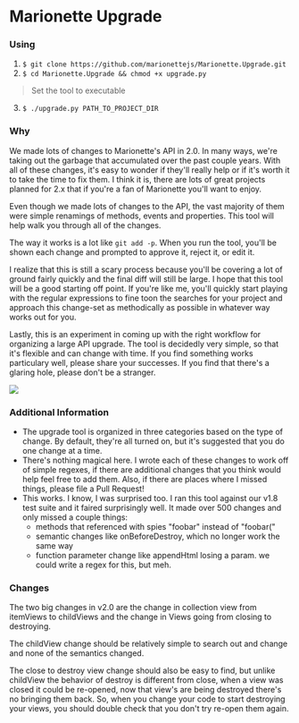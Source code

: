 # Marionette Upgrade

### Using

1. `$ git clone https://github.com/marionettejs/Marionette.Upgrade.git`
2. `$ cd Marionette.Upgrade && chmod +x upgrade.py`

> Set the tool to executable
3. `$ ./upgrade.py PATH_TO_PROJECT_DIR`

### Why

We made lots of changes to Marionette's API in 2.0. In many ways, we're taking out the garbage that accumulated over the past couple years. With all of these changes, it's easy to wonder if they'll really help or if it's worth it to take the time to fix them. I think it is, there are lots of great projects planned for 2.x that if you're a fan of Marionette you'll want to enjoy.

Even though we made lots of changes to the API, the vast majority of them were simple renamings of methods, events and properties. This tool will help walk you through all of the changes.

The way it works is a lot like `git add -p`. When you run the tool, you'll be shown each change and prompted to approve it, reject it, or edit it.

I realize that this is still a scary process because you'll be covering a lot of ground fairly quickly and the final diff will still be large. I hope that this tool will be a good starting off point. If you're like me, you'll quickly start playing with the regular expressions to fine toon the searches for your project and approach this change-set as methodically as possible in whatever way works out for you.

Lastly, this is an experiment in coming up with the right workflow for organizing a large API upgrade. The tool is decidedly very simple, so that it's flexible and can change with time. If you find something works particulary well, please share your successes. If you find that there's a glaring hole, please don't be a stranger.


![](http://f.cl.ly/items/1W1M2H0V1n3v1E012S1x/Image%202014-05-14%20at%2010.59.40%20AM.png)


### Additional Information

+ The upgrade tool is organized in three categories based on the type of change. By default, they're all turned on, but it's suggested that you do one change at a time.
+ There's nothing magical here. I wrote each of these changes to work off of simple regexes, if there are additional changes that you think would help feel free to add them. Also, if there are places where I missed things, please file a Pull Request!
+ This works. I know, I was surprised too. I ran this tool against our v1.8 test suite and it faired surprisingly well. It made over 500 changes and only missed a couple things:
	+ methods that referenced with spies "foobar" instead of "foobar("
	+ semantic changes like onBeforeDestroy, which no longer work the same way
	+ function parameter change like appendHtml losing a param. we could write a regex for this, but meh.


### Changes

The two big changes in v2.0 are the change in collection view from itemViews to childViews and the change in Views going from closing to destroying.

The childView change should be relatively simple to search out and change and none of the semantics changed.

The close to destroy view change should also be easy to find, but unlike childView the behavior of destroy is different from close, when a view was closed it could be re-opened, now that view's are being destroyed there's no bringing them back. So, when you change your code to start destroying your views, you should double check that you don't try re-open them again.
